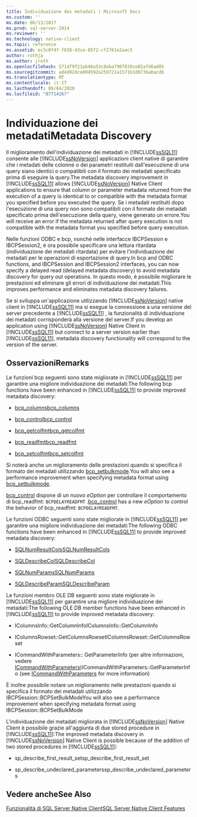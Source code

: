 ```yaml
---
title: Individuazione dei metadati | Microsoft Docs
ms.custom: ''
ms.date: 06/13/2017
ms.prod: sql-server-2014
ms.reviewer: ''
ms.technology: native-client
ms.topic: reference
ms.assetid: ec3c0f4f-f838-43ce-85f2-cf2761e2aac5
author: rothja
ms.author: jroth
ms.openlocfilehash: 571df9f21ab46a53c8aba7907039ce02afd6ad05
ms.sourcegitcommit: ad4d92dce894592a259721a1571b1d8736abacdb
ms.translationtype: MT
ms.contentlocale: it-IT
ms.lasthandoff: 08/04/2020
ms.locfileid: "87714267"
---
```

# <a name="metadata-discovery"></a><span data-ttu-id="55c1a-102">Individuazione dei metadati</span><span class="sxs-lookup"><span data-stu-id="55c1a-102">Metadata Discovery</span></span>
  <span data-ttu-id="55c1a-103">Il miglioramento dell'individuazione dei metadati in [!INCLUDE[ssSQL11](../../../includes/sssql11-md.md)] consente alle [!INCLUDE[ssNoVersion](../../../includes/ssnoversion-md.md)] applicazioni client native di garantire che i metadati delle colonne o dei parametri restituiti dall'esecuzione di una query siano identici o compatibili con il formato dei metadati specificato prima di eseguire la query.</span><span class="sxs-lookup"><span data-stu-id="55c1a-103">The metadata discovery improvement in [!INCLUDE[ssSQL11](../../../includes/sssql11-md.md)] allows [!INCLUDE[ssNoVersion](../../../includes/ssnoversion-md.md)] Native Client applications to ensure that column or parameter metadata returned from the execution of a query is identical to or compatible with the metadata format you specified before you executed the query.</span></span> <span data-ttu-id="55c1a-104">Se i metadati restituiti dopo l'esecuzione di una query non sono compatibili con il formato dei metadati specificato prima dell'esecuzione della query, viene generato un errore.</span><span class="sxs-lookup"><span data-stu-id="55c1a-104">You will receive an error if the metadata returned after query execution is not compatible with the metadata format you specified before query execution.</span></span>  
  
 <span data-ttu-id="55c1a-105">Nelle funzioni ODBC e bcp, nonché nelle interfacce IBCPSession e IBCPSession2, è ora possibile specificare una lettura ritardata (individuazione dei metadati ritardata) per evitare l'individuazione dei metadati per le operazioni di esportazione di query.</span><span class="sxs-lookup"><span data-stu-id="55c1a-105">In bcp and ODBC functions, and IBCPSession and IBCPSession2 interfaces, you can now specify a delayed read (delayed metadata discovery) to avoid metadata discovery for query out operations.</span></span> <span data-ttu-id="55c1a-106">In questo modo, è possibile migliorare le prestazioni ed eliminare gli errori di individuazione dei metadati.</span><span class="sxs-lookup"><span data-stu-id="55c1a-106">This improves performance and eliminates metadata discovery failures.</span></span>  
  
 <span data-ttu-id="55c1a-107">Se si sviluppa un'applicazione utilizzando [!INCLUDE[ssNoVersion](../../../includes/ssnoversion-md.md)] native client in [!INCLUDE[ssSQL11](../../../includes/sssql11-md.md)] ma si esegue la connessione a una versione del server precedente a [!INCLUDE[ssSQL11](../../../includes/sssql11-md.md)] , la funzionalità di individuazione dei metadati corrisponderà alla versione del server.</span><span class="sxs-lookup"><span data-stu-id="55c1a-107">If you develop an application using [!INCLUDE[ssNoVersion](../../../includes/ssnoversion-md.md)] Native Client in [!INCLUDE[ssSQL11](../../../includes/sssql11-md.md)] but connect to a server version earlier than [!INCLUDE[ssSQL11](../../../includes/sssql11-md.md)], metadata discovery functionality will correspond to the version of the server.</span></span>  
  
## <a name="remarks"></a><span data-ttu-id="55c1a-108">Osservazioni</span><span class="sxs-lookup"><span data-stu-id="55c1a-108">Remarks</span></span>  
 <span data-ttu-id="55c1a-109">Le funzioni bcp seguenti sono state migliorate in [!INCLUDE[ssSQL11](../../../includes/sssql11-md.md)] per garantire una migliore individuazione dei metadati:</span><span class="sxs-lookup"><span data-stu-id="55c1a-109">The following bcp functions have been enhanced in [!INCLUDE[ssSQL11](../../../includes/sssql11-md.md)] to provide improved metadata discovery:</span></span>  
  
-   [<span data-ttu-id="55c1a-110">bcp_columns</span><span class="sxs-lookup"><span data-stu-id="55c1a-110">bcp_columns</span></span>](../../native-client-odbc-extensions-bulk-copy-functions/bcp-columns.md)  
  
-   [<span data-ttu-id="55c1a-111">bcp_control</span><span class="sxs-lookup"><span data-stu-id="55c1a-111">bcp_control</span></span>](../../native-client-odbc-extensions-bulk-copy-functions/bcp-control.md)  
  
-   [<span data-ttu-id="55c1a-112">bcp_getcolfmt</span><span class="sxs-lookup"><span data-stu-id="55c1a-112">bcp_getcolfmt</span></span>](../../native-client-odbc-extensions-bulk-copy-functions/bcp-getcolfmt.md)  
  
-   [<span data-ttu-id="55c1a-113">bcp_readfmt</span><span class="sxs-lookup"><span data-stu-id="55c1a-113">bcp_readfmt</span></span>](../../native-client-odbc-extensions-bulk-copy-functions/bcp-readfmt.md)  
  
-   [<span data-ttu-id="55c1a-114">bcp_setcolfmt</span><span class="sxs-lookup"><span data-stu-id="55c1a-114">bcp_setcolfmt</span></span>](../../native-client-odbc-extensions-bulk-copy-functions/bcp-setcolfmt.md)  
  
 <span data-ttu-id="55c1a-115">Si noterà anche un miglioramento delle prestazioni quando si specifica il formato dei metadati utilizzando [bcp_setbulkmode](../../native-client-odbc-extensions-bulk-copy-functions/bcp-setbulkmode.md).</span><span class="sxs-lookup"><span data-stu-id="55c1a-115">You will also see a performance improvement when specifying metadata format using [bcp_setbulkmode](../../native-client-odbc-extensions-bulk-copy-functions/bcp-setbulkmode.md).</span></span>  
  
 <span data-ttu-id="55c1a-116">[bcp_control](../../native-client-odbc-extensions-bulk-copy-functions/bcp-control.md) dispone di un nuovo *eOption* per controllare il comportamento di bcp_readfmt: `BCPDELAYREADFMT` .</span><span class="sxs-lookup"><span data-stu-id="55c1a-116">[bcp_control](../../native-client-odbc-extensions-bulk-copy-functions/bcp-control.md) has a new *eOption* to control the behavior of bcp_readfmt: `BCPDELAYREADFMT`.</span></span>  
  
 <span data-ttu-id="55c1a-117">Le funzioni ODBC seguenti sono state migliorate in [!INCLUDE[ssSQL11](../../../includes/sssql11-md.md)] per garantire una migliore individuazione dei metadati:</span><span class="sxs-lookup"><span data-stu-id="55c1a-117">The following ODBC functions have been enhanced in [!INCLUDE[ssSQL11](../../../includes/sssql11-md.md)] to provide improved metadata discovery:</span></span>  
  
-   [<span data-ttu-id="55c1a-118">SQLNumResultCols</span><span class="sxs-lookup"><span data-stu-id="55c1a-118">SQLNumResultCols</span></span>](../../native-client-odbc-api/sqlnumresultcols.md)  
  
-   [<span data-ttu-id="55c1a-119">SQLDescribeCol</span><span class="sxs-lookup"><span data-stu-id="55c1a-119">SQLDescribeCol</span></span>](../../native-client-odbc-api/sqldescribecol.md)  
  
-   [<span data-ttu-id="55c1a-120">SQLNumParams</span><span class="sxs-lookup"><span data-stu-id="55c1a-120">SQLNumParams</span></span>](../../native-client-odbc-api/sqlnumparams.md)  
  
-   [<span data-ttu-id="55c1a-121">SQLDescribeParam</span><span class="sxs-lookup"><span data-stu-id="55c1a-121">SQLDescribeParam</span></span>](../../native-client-odbc-api/sqldescribeparam.md)  
  
 <span data-ttu-id="55c1a-122">Le funzioni membro OLE DB seguenti sono state migliorate in [!INCLUDE[ssSQL11](../../../includes/sssql11-md.md)] per garantire una migliore individuazione dei metadati:</span><span class="sxs-lookup"><span data-stu-id="55c1a-122">The following OLE DB member functions have been enhanced in [!INCLUDE[ssSQL11](../../../includes/sssql11-md.md)] to provide improved metadata discovery:</span></span>  
  
-   <span data-ttu-id="55c1a-123">IColumnsInfo::GetColumnInfo</span><span class="sxs-lookup"><span data-stu-id="55c1a-123">IColumnsInfo::GetColumnInfo</span></span>  
  
-   <span data-ttu-id="55c1a-124">IColumnsRowset::GetColumnsRowset</span><span class="sxs-lookup"><span data-stu-id="55c1a-124">IColumnsRowset::GetColumnsRowset</span></span>  
  
-   <span data-ttu-id="55c1a-125">ICommandWithParameters:: GetParameterInfo (per altre informazioni, vedere [ICommandWithParameters](../../native-client-ole-db-interfaces/icommandwithparameters.md))</span><span class="sxs-lookup"><span data-stu-id="55c1a-125">ICommandWithParameters::GetParameterInfo (see [ICommandWithParameters](../../native-client-ole-db-interfaces/icommandwithparameters.md) for more information)</span></span>  
  
 <span data-ttu-id="55c1a-126">È inoltre possibile notare un miglioramento nelle prestazioni quando si specifica il formato dei metadati utilizzando IBCPSession::BCPSetBulkMode</span><span class="sxs-lookup"><span data-stu-id="55c1a-126">You will also see a performance improvement when specifying metadata format using IBCPSession::BCPSetBulkMode</span></span>  
  
 <span data-ttu-id="55c1a-127">L'individuazione dei metadati migliorata in [!INCLUDE[ssNoVersion](../../../includes/ssnoversion-md.md)] Native Client è possibile grazie all'aggiunta di due stored procedure in [!INCLUDE[ssSQL11](../../../includes/sssql11-md.md)]:</span><span class="sxs-lookup"><span data-stu-id="55c1a-127">The improved metadata discovery in [!INCLUDE[ssNoVersion](../../../includes/ssnoversion-md.md)] Native Client is possible because of the addition of two stored procedures in [!INCLUDE[ssSQL11](../../../includes/sssql11-md.md)]:</span></span>  
  
-   <span data-ttu-id="55c1a-128">sp_describe_first_result_set</span><span class="sxs-lookup"><span data-stu-id="55c1a-128">sp_describe_first_result_set</span></span>  
  
-   <span data-ttu-id="55c1a-129">sp_describe_undeclared_parameters</span><span class="sxs-lookup"><span data-stu-id="55c1a-129">sp_describe_undeclared_parameters</span></span>  
  
## <a name="see-also"></a><span data-ttu-id="55c1a-130">Vedere anche</span><span class="sxs-lookup"><span data-stu-id="55c1a-130">See Also</span></span>  
 [<span data-ttu-id="55c1a-131">Funzionalità di SQL Server Native Client</span><span class="sxs-lookup"><span data-stu-id="55c1a-131">SQL Server Native Client Features</span></span>](sql-server-native-client-features.md)  
  
  
